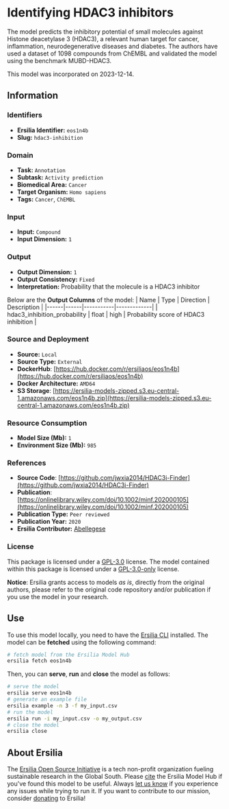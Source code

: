 # Identifying HDAC3 inhibitors

The model predicts the inhibitory potential of small molecules against Histone deacetylase 3 (HDAC3), a relevant human target for cancer, inflammation, neurodegenerative diseases and diabetes. The authors have used a dataset of 1098 compounds from ChEMBL and validated the model using the benchmark MUBD-HDAC3.

This model was incorporated on 2023-12-14.

## Information
### Identifiers
- **Ersilia Identifier:** `eos1n4b`
- **Slug:** `hdac3-inhibition`

### Domain
- **Task:** `Annotation`
- **Subtask:** `Activity prediction`
- **Biomedical Area:** `Cancer`
- **Target Organism:** `Homo sapiens`
- **Tags:** `Cancer`, `ChEMBL`

### Input
- **Input:** `Compound`
- **Input Dimension:** `1`

### Output
- **Output Dimension:** `1`
- **Output Consistency:** `Fixed`
- **Interpretation:** Probability that the molecule is a HDAC3 inhibitor

Below are the **Output Columns** of the model:
| Name | Type | Direction | Description |
|------|------|-----------|-------------|
| hdac3_inhibition_probability | float | high | Probability score of HDAC3 inhibition |


### Source and Deployment
- **Source:** `Local`
- **Source Type:** `External`
- **DockerHub**: [https://hub.docker.com/r/ersiliaos/eos1n4b](https://hub.docker.com/r/ersiliaos/eos1n4b)
- **Docker Architecture:** `AMD64`
- **S3 Storage**: [https://ersilia-models-zipped.s3.eu-central-1.amazonaws.com/eos1n4b.zip](https://ersilia-models-zipped.s3.eu-central-1.amazonaws.com/eos1n4b.zip)

### Resource Consumption
- **Model Size (Mb):** `1`
- **Environment Size (Mb):** `985`


### References
- **Source Code**: [https://github.com/jwxia2014/HDAC3i-Finder](https://github.com/jwxia2014/HDAC3i-Finder)
- **Publication**: [https://onlinelibrary.wiley.com/doi/10.1002/minf.202000105](https://onlinelibrary.wiley.com/doi/10.1002/minf.202000105)
- **Publication Type:** `Peer reviewed`
- **Publication Year:** `2020`
- **Ersilia Contributor:** [Abellegese](https://github.com/Abellegese)

### License
This package is licensed under a [GPL-3.0](https://github.com/ersilia-os/ersilia/blob/master/LICENSE) license. The model contained within this package is licensed under a [GPL-3.0-only](LICENSE) license.

**Notice**: Ersilia grants access to models _as is_, directly from the original authors, please refer to the original code repository and/or publication if you use the model in your research.


## Use
To use this model locally, you need to have the [Ersilia CLI](https://github.com/ersilia-os/ersilia) installed.
The model can be **fetched** using the following command:
```bash
# fetch model from the Ersilia Model Hub
ersilia fetch eos1n4b
```
Then, you can **serve**, **run** and **close** the model as follows:
```bash
# serve the model
ersilia serve eos1n4b
# generate an example file
ersilia example -n 3 -f my_input.csv
# run the model
ersilia run -i my_input.csv -o my_output.csv
# close the model
ersilia close
```

## About Ersilia
The [Ersilia Open Source Initiative](https://ersilia.io) is a tech non-profit organization fueling sustainable research in the Global South.
Please [cite](https://github.com/ersilia-os/ersilia/blob/master/CITATION.cff) the Ersilia Model Hub if you've found this model to be useful. Always [let us know](https://github.com/ersilia-os/ersilia/issues) if you experience any issues while trying to run it.
If you want to contribute to our mission, consider [donating](https://www.ersilia.io/donate) to Ersilia!
